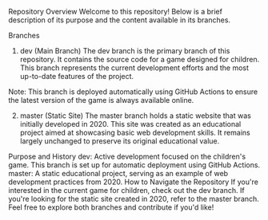Repository Overview
Welcome to this repository! Below is a brief description of its purpose and the content available in its branches.

Branches

1. dev (Main Branch)
   The dev branch is the primary branch of this repository. It contains the source code for a game designed for children. This branch represents the current development efforts and the most up-to-date features of the project.

Note: This branch is deployed automatically using GitHub Actions to ensure the latest version of the game is always available online.

2. master (Static Site)
   The master branch holds a static website that was initially developed in 2020. This site was created as an educational project aimed at showcasing basic web development skills. It remains largely unchanged to preserve its original educational value.

Purpose and History
dev: Active development focused on the children's game. This branch is set up for automatic deployment using GitHub Actions.
master: A static educational project, serving as an example of web development practices from 2020.
How to Navigate the Repository
If you're interested in the current game for children, check out the dev branch.
If you're looking for the static site created in 2020, refer to the master branch.
Feel free to explore both branches and contribute if you'd like!
